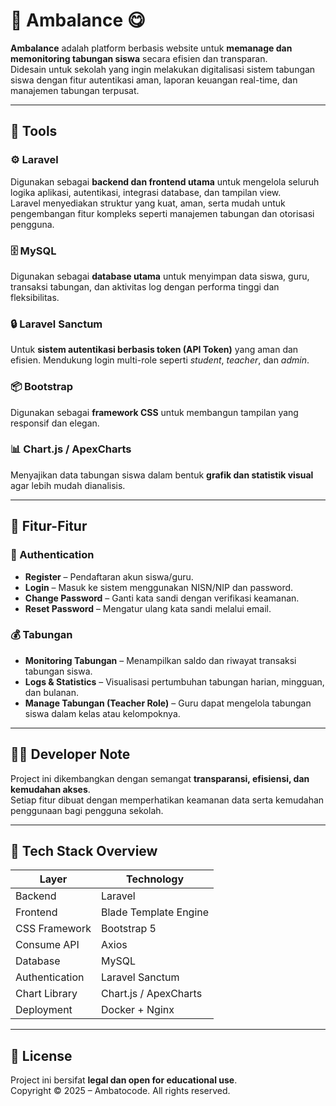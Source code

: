 # 🏦 Ambalance 😋  

**Ambalance** adalah platform berbasis website untuk **memanage dan memonitoring tabungan siswa** secara efisien dan transparan.  
Didesain untuk sekolah yang ingin melakukan digitalisasi sistem tabungan siswa dengan fitur autentikasi aman, laporan keuangan real-time, dan manajemen tabungan terpusat.

---

## 🧰 Tools

### ⚙️ Laravel
Digunakan sebagai **backend dan frontend utama** untuk mengelola seluruh logika aplikasi, autentikasi, integrasi database, dan tampilan view.  
Laravel menyediakan struktur yang kuat, aman, serta mudah untuk pengembangan fitur kompleks seperti manajemen tabungan dan otorisasi pengguna.

### 🗄️ MySQL
Digunakan sebagai **database utama** untuk menyimpan data siswa, guru, transaksi tabungan, dan aktivitas log dengan performa tinggi dan fleksibilitas.

### 🔒 Laravel Sanctum
Untuk **sistem autentikasi berbasis token (API Token)** yang aman dan efisien. Mendukung login multi-role seperti *student*, *teacher*, dan *admin*.


### 📦 Bootstrap
Digunakan sebagai **framework CSS** untuk membangun tampilan yang responsif dan elegan.

### 📊 Chart.js / ApexCharts
Menyajikan data tabungan siswa dalam bentuk **grafik dan statistik visual** agar lebih mudah dianalisis.

---

## 🚀 Fitur-Fitur

### 🔐 Authentication
- **Register** – Pendaftaran akun siswa/guru.  
- **Login** – Masuk ke sistem menggunakan NISN/NIP dan password.  
- **Change Password** – Ganti kata sandi dengan verifikasi keamanan.  
- **Reset Password** – Mengatur ulang kata sandi melalui email.  

### 💰 Tabungan
- **Monitoring Tabungan** – Menampilkan saldo dan riwayat transaksi tabungan siswa.  
- **Logs & Statistics** – Visualisasi pertumbuhan tabungan harian, mingguan, dan bulanan.  
- **Manage Tabungan (Teacher Role)** – Guru dapat mengelola tabungan siswa dalam kelas atau kelompoknya.  

---

## 🧑‍💻 Developer Note
Project ini dikembangkan dengan semangat **transparansi, efisiensi, dan kemudahan akses**.  
Setiap fitur dibuat dengan memperhatikan keamanan data serta kemudahan penggunaan bagi pengguna sekolah.

---

## 🧱 Tech Stack Overview
| Layer | Technology |
|-------|-------------|
| Backend | Laravel |
| Frontend | Blade Template Engine |
| CSS Framework | Bootstrap 5 |
| Consume API | Axios |
| Database | MySQL |
| Authentication | Laravel Sanctum |
| Chart Library | Chart.js / ApexCharts |
| Deployment | Docker + Nginx |

---

## 📜 License
Project ini bersifat **legal dan open for educational use**.  
Copyright © 2025 – Ambatocode. All rights reserved.
